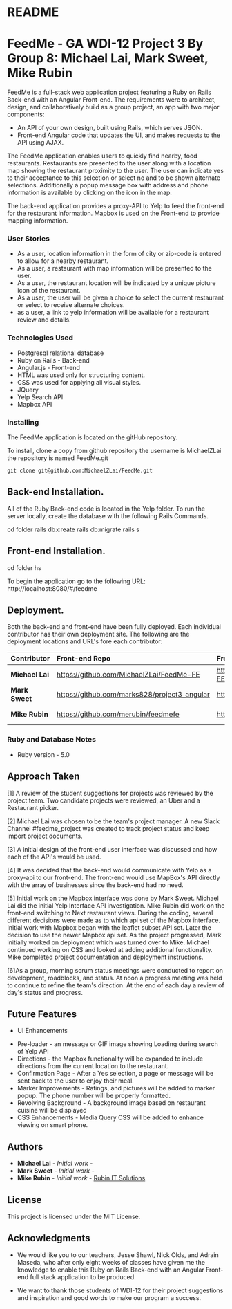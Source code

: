 # README


# FeedMe - GA WDI-12 Project 3 By Group 8: Michael Lai, Mark Sweet, Mike Rubin

FeedMe is a full-stack web application project featuring a Ruby on Rails Back-end with an Angular Front-end.  The requirements were to architect, design, and collaboratively build as a group project, an app with two major components:

* An API of your own design, built using Rails, which serves JSON.
* Front-end Angular code that updates the UI, and makes requests to the API using AJAX.

The FeedMe application enables users to quickly find nearby, food restaurants.  Restaurants are presented to the user along with a location map showing the restaurant proximity to the user.  The user can indicate yes to their acceptance to this selection or select no and to be shown alternate selections.  Additionally a popup message box with address and phone information is available by clicking on the icon in the map.

The back-end application provides a proxy-API to Yelp to feed the front-end for the restaurant information.  Mapbox is used on the Front-end to provide mapping information.



### User Stories

* As a user, location information in the form of city or zip-code is entered to allow for a nearby restaurant.
* As a user, a restaurant with map information will be presented to the user.
* As a user, the restaurant location will be indicated by a unique picture icon of the restaurant.
* As a user, the user will be given a choice to select the current restaurant or select to receive alternate choices.
* as a user, a link to yelp information will be available for a restaurant review and details.


### Technologies Used

* Postgresql relational database
* Ruby on Rails - Back-end
* Angular.js - Front-end
* HTML was used only for structuring content.
* CSS was used for applying all visual styles.
* JQuery
* Yelp Search API
* Mapbox API


### Installing

The FeedMe application is located on the gitHub repository.

To install, clone a copy from github repository the username is MichaelZLai the repository is named FeedMe.git

```
git clone git@github.com:MichaelZLai/FeedMe.git

```

## Back-end Installation.

All of the Ruby Back-end code is located in the Yelp folder.
To run the server locally, create the database with the following Rails Commands.

cd <YELP> folder
rails db:create
rails db:migrate
rails s

## Front-end Installation.
cd <FEEDME> folder
hs

To begin the application go to the following URL:
http://localhost:8080/#/feedme


## Deployment.
  Both the back-end and front-end have been fully deployed.  Each individual contributor has their own deployment site. The following are the deployment locations and URL's fore each contributor:



|Contributor  | Front-end Repo | Front-end Host URL | Back-end Repo | Back-end Host URL |
| ----------- | :------------- | :---------- | :------------ | :----------------- |  
|**Michael Lai**| https://github.com/MichaelZLai/FeedMe-FE | https://michaelzlai.github.io/FeedMe-FE/#/feedme |  https://github.com/MichaelZLai/FeedMe-BE|  https://feedme-be.herokuapp.com/
|**Mark Sweet**|  https://github.com/marks828/project3_angular | https://marks828.github.io/#/feedme |  https://github.com/marks828/project3 | https://feedmerails.herokuapp.com/
|**Mike Rubin**| https://github.com/merubin/feedmefe |https://merubin.github.io/feedmefe/#/feedme  |  https://github.com/merubin/yelp |  https://yelp-backend-rails.herokuapp.com/








### Ruby and Database Notes
* Ruby version - 5.0



## Approach Taken

[1] A review of the student suggestions for projects was reviewed by the project team.  Two candidate projects were reviewed, an Uber and a Restaurant picker.

[2] Michael Lai was chosen to be the team's project manager. A new Slack Channel #feedme_project was created to track project status and keep import project documents.

[3] A initial design of the front-end user interface was discussed and how each of the API's would be used.

[4] It was decided that the back-end would communicate with Yelp as a proxy-api to our front-end.  The front-end would use MapBox's API directly with the array of businesses since the back-end had no need.

[5] Initial work on the Mapbox interface was done by Mark Sweet.  Michael Lai did the initial Yelp Interface API investigation. Mike Rubin did work on the front-end switching to Next restaurant views.  During the coding, several different decisions were made as to which api set of the Mapbox interface.  Initial work with Mapbox began with the leaflet subset API set. Later the decision to use the newer Mapbox api set. As the project progressed, Mark initially worked on deployment which was turned over to Mike.  Michael continued working on CSS and looked at adding additional functionality.  Mike completed project documentation and deployment instructions.  

[6]As a group, morning scrum status meetings were conducted to report on development, roadblocks, and status.  At noon a progress meeting was held to continue to refine the team's direction.  At the end of each day a review of day's status and progress.


## Future Features
* UI Enhancements
- Pre-loader - an message or GIF image showing Loading during search of Yelp API
- Directions - the Mapbox functionality will be expanded to include directions from the current location to the restaurant.
- Confirmation Page - After a Yes selection, a page or message will be sent back to the user to enjoy their meal.
- Marker Improvements - Ratings, and pictures will be added to marker popup. The phone number will be properly formatted.
- Revolving Background - A background image based on restaurant cuisine will be displayed
- CSS Enhancements - Media Query CSS will be added to enhance viewing on smart phone.



## Authors
* **Michael Lai** - *Initial work* -
* **Mark Sweet** - *Initial work* -
* **Mike Rubin** - *Initial work* - [Rubin IT Solutions](http://mike-rubin.com)


## License

This project is licensed under the MIT License.

## Acknowledgments

* We would like you to our teachers, Jesse Shawl, Nick Olds, and Adrain Maseda, who after only eight weeks of classes have given me the knowledge to enable this Ruby on Rails Back-end with an Angular Front-end full stack application to be produced.

* We want to thank those students of WDI-12 for their project suggestions and inspiration and good words to make our program a success.

